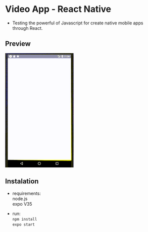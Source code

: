 # Video App - React Native
- Testing the powerful of Javascript for create native mobile apps  
through React.

## Preview  
![](./doc/preview.gif)

## Instalation  
- requirements:  
    node.js  
    expo V35

- run:  
    `npm install`  
    `expo start`
